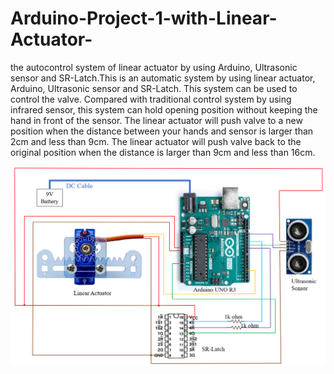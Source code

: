 # Arduino-Project-1-with-Linear-Actuator-
the autocontrol system of linear actuator by using Arduino, Ultrasonic sensor and SR-Latch.This is an automatic system by using linear actuator, Arduino, Ultrasonic sensor and SR-Latch. This system can be used to control the valve. Compared with traditional control system by using infrared sensor, this system can hold opening position without keeping the hand in front of the sensor. The linear actuator will push valve to a new position when the distance between your hands and sensor is larger than 2cm and less than 9cm. The linear actuator will push valve back to the original position when the distance is larger than 9cm and less than 16cm. 


![image](https://github.com/jyl957/Arduino-Project-1-with-Linear-Actuator-/blob/main/circuit_diagram.png)
